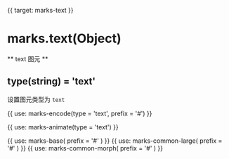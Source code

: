 {{ target: marks-text }}

# marks.text(Object)

** text 图元 **

## type(string) = 'text'

设置图元类型为 `text`

{{ use: marks-encode(type = 'text', prefix = '#') }}

{{ use: marks-animate(type = 'text') }}

{{ use: marks-base( prefix = '#' ) }}
{{ use: marks-common-large( prefix = '#' ) }}
{{ use: marks-common-morph( prefix = '#' ) }}
